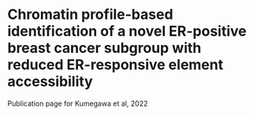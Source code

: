 # Chromatin profile-based identification of a novel ER-positive breast cancer subgroup with reduced ER-responsive element accessibility
Publication page for Kumegawa et al, 2022
